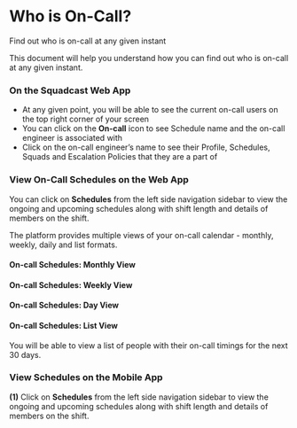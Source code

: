 # Who is On-Call?

Find out who is on-call at any given instant

This document will help you understand how you can find out who is on-call at any given instant.

### On the Squadcast Web App <a href="#on-the-squadcast-web-app" id="on-the-squadcast-web-app"></a>

* At any given point, you will be able to see the current on-call users on the top right corner of your screen
* You can click on the **On-call** icon to see Schedule name and the on-call engineer is associated with
* Click on the on-call engineer’s name to see their Profile, Schedules, Squads and Escalation Policies that they are a part of

### View On-Call Schedules on the Web App <a href="#view-on-call-schedules-on-the-web-app" id="view-on-call-schedules-on-the-web-app"></a>

You can click on **Schedules** from the left side navigation sidebar to view the ongoing and upcoming schedules along with shift length and details of members on the shift.

The platform provides multiple views of your on-call calendar - monthly, weekly, daily and list formats.

#### On-call Schedules: Monthly View <a href="#on-call-schedules-monthly-view" id="on-call-schedules-monthly-view"></a>

#### On-call Schedules: Weekly View <a href="#on-call-schedules-weekly-view" id="on-call-schedules-weekly-view"></a>

#### On-call Schedules: Day View <a href="#on-call-schedules-day-view" id="on-call-schedules-day-view"></a>

#### On-call Schedules: List View <a href="#on-call-schedules-list-view" id="on-call-schedules-list-view"></a>

You will be able to view a list of people with their on-call timings for the next 30 days.

### View Schedules on the Mobile App <a href="#view-schedules-on-the-mobile-app" id="view-schedules-on-the-mobile-app"></a>

**(1)** Click on **Schedules** from the left side navigation sidebar to view the ongoing and upcoming schedules along with shift length and details of members on the shift.
